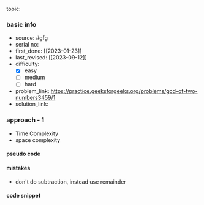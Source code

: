 topic:

### basic info
- source: #gfg 
- serial no:
- first_done: [[2023-01-23]]
- last_revised: [[2023-09-12]]
- difficulty:
	- [x] easy
	- [ ] medium
	- [ ] hard
- problem_link: https://practice.geeksforgeeks.org/problems/gcd-of-two-numbers3459/1
- solution_link:

### approach - 1
- Time Complexity
- space complexity

#### pseudo code

#### mistakes
- don't do subtraction, instead use remainder
#### code snippet
```python

```